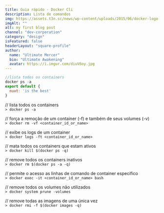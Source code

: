 ```yaml
---
title: Guia rápido - Docker Cli
description: Lista de comandos
img: https://assets.t3n.sc/news/wp-content/uploads/2015/06/docker-logo-2.jpg?auto=format&h=&ixlib=php-2.3.0&w=
imgAlt: ""
alt: my first blog post
channel: "dev-corporation"
category: "design"
isFeatured: false
headerLayout: "square-profile"
author:
  name: "Ultimate Mercer"
  bio: "Ultimate Awakening"
  avatar: https://i.imgur.com/diuV6oy.jpg
---
```


```javascript
//lista todos os containers
docker ps -a
export default {
  nuxt: 'is the best'
}
```

// lista todos os containers <br />
`> docker ps -a`

// força a remoção de um container (-f) e também de seus volumes (-v) <br />
`> docker rm -vf <container_id_or_name>`

// exibe os logs de um container <br />
`> docker logs -ft <container_id_or_name>`

// mata todos os containers que estam ativos <br />
`> docker kill $(docker ps -q)`

// remove todos os containers inativos <br />
`> docker rm $(docker ps -a -q)`

// permite o acesso as linhas de comando de container especifico <br />
`> docker exec -it <container_id_or_name> bash`

// remove todos os volumes não utilizados <br />
`> docker system prune -volumes`

// remove todas as imagens de uma única vez <br />
`> docker rmi -f $(docker images -q)`
